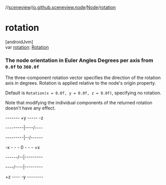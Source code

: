 //[sceneview](../../../index.md)/[io.github.sceneview.node](../index.md)/[Node](index.md)/[rotation](rotation.md)

# rotation

[androidJvm]\
var [rotation](rotation.md): [Rotation](../../io.github.sceneview.math/index.md#1133844556%2FClasslikes%2F-1571379623)

###  The node orientation in Euler Angles Degrees per axis from `0.0f` to `360.0f`

The three-component rotation vector specifies the direction of the rotation axis in degrees. Rotation is applied relative to the node's origin property.

Default is `Rotation(x = 0.0f, y = 0.0f, z = 0.0f)`, specifying no rotation.

Note that modifying the individual components of the returned rotation doesn't have any effect.

------- +y ----- -z

---------|----/----

---------|--/------

-x - - - 0 - - - +x

------/--|---------

----/----|---------

+z ---- -y --------
